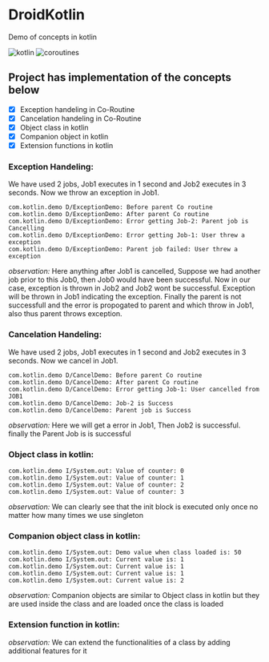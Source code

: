 # DroidKotlin
Demo of concepts in kotlin

![kotlin](https://img.shields.io/badge/Kotlin-language-blue)
![coroutines](https://img.shields.io/badge/Coroutines-Tool-orange)

## Project has implementation of the concepts below

- [x]  Exception handeling in Co-Routine
- [x]  Cancelation handeling in Co-Routine
- [x]  Object class in kotlin
- [x]  Companion object in kotlin
- [x]  Extension functions in kotlin

### Exception Handeling: 
We have used 2 jobs, Job1 executes in 1 second and Job2 executes in 3 seconds. Now we throw an exception in Job1.

```
com.kotlin.demo D/ExceptionDemo: Before parent Co routine
com.kotlin.demo D/ExceptionDemo: After parent Co routine
com.kotlin.demo D/ExceptionDemo: Error getting Job-2: Parent job is Cancelling
com.kotlin.demo D/ExceptionDemo: Error getting Job-1: User threw a exception
com.kotlin.demo D/ExceptionDemo: Parent job failed: User threw a exception
```
*observation:* Here anything after Job1 is cancelled, Suppose we had another job prior to this Job0, then Job0 would have been successful. Now in our case, exception is thrown in Job2 and Job2 wont be successful. Exception will be thrown in Job1 indicating the exception. Finally the parent is not successfull and the error is propogated to parent and which throw in Job1, also thus parent throws exception.


### Cancelation Handeling: 
We have used 2 jobs, Job1 executes in 1 second and Job2 executes in 3 seconds. Now we cancel in Job1.

```
com.kotlin.demo D/CancelDemo: Before parent Co routine
com.kotlin.demo D/CancelDemo: After parent Co routine
com.kotlin.demo D/CancelDemo: Error getting Job-1: User cancelled from JOB1
com.kotlin.demo D/CancelDemo: Job-2 is Success
com.kotlin.demo D/CancelDemo: Parent job is Success
```
*observation:* Here we will get a error in Job1, Then Job2 is successful. finally the Parent Job is is successful

### Object class in kotlin: 

```
com.kotlin.demo I/System.out: Value of counter: 0
com.kotlin.demo I/System.out: Value of counter: 1
com.kotlin.demo I/System.out: Value of counter: 2
com.kotlin.demo I/System.out: Value of counter: 3
```
*observation:* We can clearly see that the init block is executed only once no matter how many times we use singleton


### Companion object class in kotlin: 

```
com.kotlin.demo I/System.out: Demo value when class loaded is: 50
com.kotlin.demo I/System.out: Current value is: 1
com.kotlin.demo I/System.out: Current value is: 1
com.kotlin.demo I/System.out: Current value is: 1
com.kotlin.demo I/System.out: Current value is: 2
```
*observation:* Companion objects are similar to Object class in kotlin but they are used inside the class and are loaded once the class is loaded


### Extension function in kotlin: 
*observation:* We can extend the functionalities of a class by adding additional features for it 


